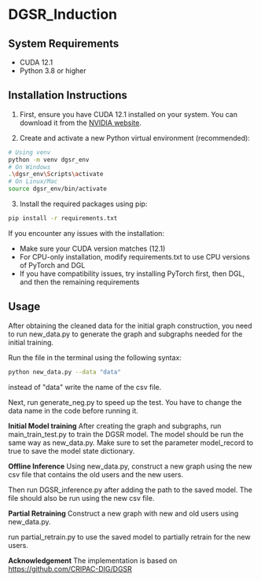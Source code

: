 # DGSR_Induction

## System Requirements
- CUDA 12.1
- Python 3.8 or higher

## Installation Instructions

1. First, ensure you have CUDA 12.1 installed on your system. You can download it from the [NVIDIA website](https://developer.nvidia.com/cuda-12-1-0-download-archive).

2. Create and activate a new Python virtual environment (recommended):
```bash
# Using venv
python -m venv dgsr_env
# On Windows
.\dgsr_env\Scripts\activate
# On Linux/Mac
source dgsr_env/bin/activate
```

3. Install the required packages using pip:
```bash
pip install -r requirements.txt
```

If you encounter any issues with the installation:
- Make sure your CUDA version matches (12.1)
- For CPU-only installation, modify requirements.txt to use CPU versions of PyTorch and DGL
- If you have compatibility issues, try installing PyTorch first, then DGL, and then the remaining requirements

## Usage

After obtaining the cleaned data for the initial graph construction, you need to run new_data.py to generate the graph and subgraphs needed for the 
initial training. 

Run the file in the terminal using the following syntax:

```bash
python new_data.py --data "data"
```

instead of "data" write the name of the csv file.

Next, run generate_neg.py to speed up the test. You have to change the data name in the code before running it.

**Initial Model training**
After creating the graph and subgraphs, run main_train_test.py to train the DGSR model. The model should be run the same way as new_data.py. Make sure to 
set the parameter model_record to true to save the model state dictionary.

**Offline Inference**
Using new_data.py, construct a new graph using the new csv file that contains the old users and the new users.

Then run DGSR_inference.py after adding the path to the saved model. The file should also be run using the new csv file. 

**Partial Retraining**
Construct a new graph with new and old users using new_data.py.

run partial_retrain.py to use the saved model to partially retrain for the new users. 

**Acknowledgement**
The implementation is based on https://github.com/CRIPAC-DIG/DGSR 